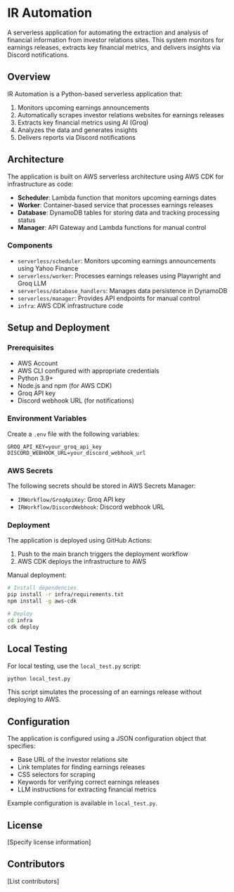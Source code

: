 # IR Automation

A serverless application for automating the extraction and analysis of financial information from investor relations sites. This system monitors for earnings releases, extracts key financial metrics, and delivers insights via Discord notifications.

## Overview

IR Automation is a Python-based serverless application that:

1. Monitors upcoming earnings announcements
2. Automatically scrapes investor relations websites for earnings releases
3. Extracts key financial metrics using AI (Groq)
4. Analyzes the data and generates insights
5. Delivers reports via Discord notifications

## Architecture

The application is built on AWS serverless architecture using AWS CDK for infrastructure as code:

- **Scheduler**: Lambda function that monitors upcoming earnings dates
- **Worker**: Container-based service that processes earnings releases
- **Database**: DynamoDB tables for storing data and tracking processing status
- **Manager**: API Gateway and Lambda functions for manual control

### Components

- `serverless/scheduler`: Monitors upcoming earnings announcements using Yahoo Finance
- `serverless/worker`: Processes earnings releases using Playwright and Groq LLM
- `serverless/database_handlers`: Manages data persistence in DynamoDB
- `serverless/manager`: Provides API endpoints for manual control
- `infra`: AWS CDK infrastructure code

## Setup and Deployment

### Prerequisites

- AWS Account
- AWS CLI configured with appropriate credentials
- Python 3.9+
- Node.js and npm (for AWS CDK)
- Groq API key
- Discord webhook URL (for notifications)

### Environment Variables

Create a `.env` file with the following variables:

```
GROQ_API_KEY=your_groq_api_key
DISCORD_WEBHOOK_URL=your_discord_webhook_url
```

### AWS Secrets

The following secrets should be stored in AWS Secrets Manager:

- `IRWorkflow/GroqApiKey`: Groq API key
- `IRWorkflow/DiscordWebhook`: Discord webhook URL

### Deployment

The application is deployed using GitHub Actions:

1. Push to the main branch triggers the deployment workflow
2. AWS CDK deploys the infrastructure to AWS

Manual deployment:

```bash
# Install dependencies
pip install -r infra/requirements.txt
npm install -g aws-cdk

# Deploy
cd infra
cdk deploy
```

## Local Testing

For local testing, use the `local_test.py` script:

```bash
python local_test.py
```

This script simulates the processing of an earnings release without deploying to AWS.

## Configuration

The application is configured using a JSON configuration object that specifies:

- Base URL of the investor relations site
- Link templates for finding earnings releases
- CSS selectors for scraping
- Keywords for verifying correct earnings releases
- LLM instructions for extracting financial metrics

Example configuration is available in `local_test.py`.

## License

[Specify license information]

## Contributors

[List contributors]
